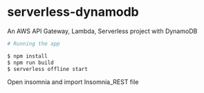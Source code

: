 # serverless-dynamodb
An AWS API Gateway, Lambda, Serverless project with DynamoDB

```bash
# Running the app  

$ npm install  
$ npm run build  
$ serverless offline start  
```

Open insomnia and import Insomnia_REST file
